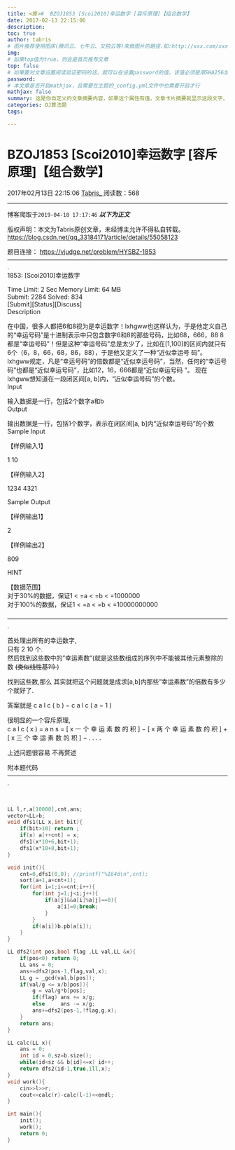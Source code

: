 ```yaml
---
title: <原>#  BZOJ1853 [Scoi2010]幸运数字 [容斥原理]【组合数学】
date: 2017-02-13 22:15:06
description:
toc: true
author: tabris
# 图片推荐使用图床(腾讯云、七牛云、又拍云等)来做图片的路径.如:http://xxx.com/xxx.jpg
img: 
# 如果top值为true，则会是首页推荐文章
top: false
# 如果要对文章设置阅读验证密码的话，就可以在设置password的值，该值必须是用SHA256加密后的密码，防止被他人识破
password: 
# 本文章是否开启mathjax，且需要在主题的_config.yml文件中也需要开启才行
mathjax: false
summary: 这是你自定义的文章摘要内容，如果这个属性有值，文章卡片摘要就显示这段文字，否则程序会自动截取文章的部分内容作为摘要
categories: OJ算法题
tags:

---
```





#  BZOJ1853 [Scoi2010]幸运数字 [容斥原理]【组合数学】

2017年02月13日 22:15:06  [ Tabris_ ](https://me.csdn.net/qq_33184171) 阅读数：568

---
 博客爬取于`2019-04-18 17:17:46`
***以下为正文***

版权声明：本文为Tabris原创文章，未经博主允许不得私自转载。
https://blog.csdn.net/qq_33184171/article/details/55058123

题目连接： [ https://vjudge.net/problem/HYSBZ-1853
](https://vjudge.net/problem/HYSBZ-1853)  
————————————————————————————————————.  
1853: [Scoi2010]幸运数字

Time Limit: 2 Sec Memory Limit: 64 MB  
Submit: 2284 Solved: 834  
[Submit][Status][Discuss]  
Description

在中国，很多人都把6和8视为是幸运数字！lxhgww也这样认为，于是他定义自己的“幸运号码”是十进制表示中只包含数字6和8的那些号码，比如68，666，88
8都是“幸运号码”！但是这种“幸运号码”总是太少了，比如在[1,100]的区间内就只有6个（6，8，66，68，86，88），于是他又定义了一种“近似幸运号
码”。lxhgww规定，凡是“幸运号码”的倍数都是“近似幸运号码”，当然，任何的“幸运号码”也都是“近似幸运号码”，比如12，16，666都是“近似幸运号码
”。 现在lxhgww想知道在一段闭区间[a, b]内，“近似幸运号码”的个数。  
Input

输入数据是一行，包括2个数字a和b  
Output

输出数据是一行，包括1个数字，表示在闭区间[a, b]内“近似幸运号码”的个数  
Sample Input

【样例输入1】

1 10

【样例输入2】

1234 4321

Sample Output

【样例输出1】

2

【样例输出2】

809

HINT

【数据范围】  
对于30%的数据，保证1 < =a < =b < =1000000  
对于100%的数据，保证1 < =a < =b < =10000000000

————————————————————————————————————.

首处理出所有的幸运数字,  
只有  2  10  个.  
然后找到这些数中的”幸运素数”(就是这些数组成的序列中不能被其他元素整除的数 <del> (类似线性基?!) </del> )

找到这些数,那么 其实就把这个问题就是成求[a,b]内那些”幸运素数”的倍数有多少个就好了.

答案就是  c  a  l  c  (  b  )  −  c  a  l  c  (  a  −  1  )

很明显的一个容斥原理,  
c  a  l  c  (  x  )  =  a  n  s  =  [  x  一  个  幸  运  素  数  的  积  ]  −  [  x
两  个  幸  运  素  数  的  积  ]  \+  [  x  三  个  幸  运  素  数  的  积  ]  −  .  .  .  .

上述问题很容易 不再赘述

附本题代码  
————————————————————————————————————.


​    
```cpp
LL l,r,a[10000],cnt,ans;
vector<LL>b;
void dfs1(LL x,int bit){
    if(bit>10) return ;
    if(x) a[++cnt] = x;
    dfs1(x*10+6,bit+1);
    dfs1(x*10+8,bit+1);
}

void init(){
    cnt=0,dfs1(0,0); //printf("%I64d\n",cnt);
    sort(a+1,a+cnt+1);
    for(int i=1;i<=cnt;i++){
        for(int j=1;j<i;j++){
            if(a[j]&&a[i]%a[j]==0){
                a[i]=0;break;
            }
        }
        if(a[i])b.pb(a[i]);
    }
}

LL dfs2(int pos,bool flag ,LL val,LL &x){
    if(pos<0) return 0;
    LL ans = 0;
    ans+=dfs2(pos-1,flag,val,x);
    LL g = _gcd(val,b[pos]);
    if(val/g <= x/b[pos]){
        g = val/g*b[pos];
        if(flag) ans += x/g;
        else     ans -= x/g;
        ans+=dfs2(pos-1,!flag,g,x);
    }
    return ans;
}

LL calc(LL x){
    ans = 0;
    int id = 0,sz=b.size();
    while(id<sz && b[id]<=x) id++;
    return dfs2(id-1,true,1ll,x);
}
void work(){
    cin>>l>>r;
    cout<<calc(r)-calc(l-1)<<endl;
}

int main(){
    init();
    work();
    return 0;
}
```

